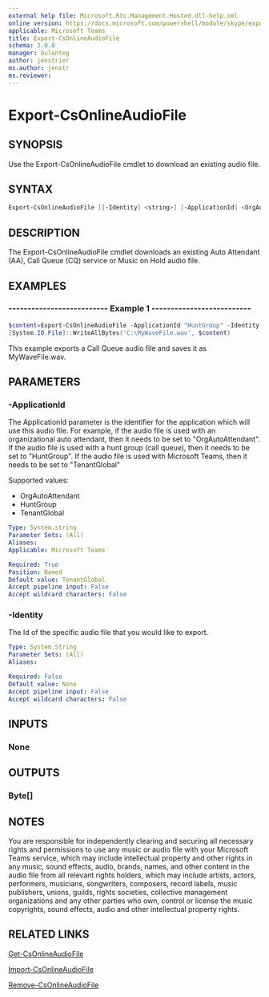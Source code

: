 ```yaml
---
external help file: Microsoft.Rtc.Management.Hosted.dll-help.xml
online version: https://docs.microsoft.com/powershell/module/skype/export-csonlineaudiofile
applicable: Microsoft Teams
title: Export-CsOnlineAudioFile
schema: 2.0.0
manager: bulenteg
author: jenstrier
ms.author: jenstr
ms.reviewer:
---
```


# Export-CsOnlineAudioFile

## SYNOPSIS
Use the Export-CsOnlineAudioFile cmdlet to download an existing audio file.

## SYNTAX

```powershell
Export-CsOnlineAudioFile [[-Identity] <string>] [-ApplicationId] <OrgAutoAttendant|HuntGroup|TenantGlobal>] [<CommonParameters>]
```


## DESCRIPTION
The Export-CsOnlineAudioFile cmdlet downloads an existing Auto Attendant (AA), Call Queue (CQ) service or Music on Hold audio file.


## EXAMPLES

### -------------------------- Example 1 --------------------------
```powershell
$content=Export-CsOnlineAudioFile -ApplicationId "HuntGroup" -Identity 57f800408f8848548dd1fbc18073fe46
[System.IO.File]::WriteAllBytes('C:\MyWaveFile.wav', $content)
```

This example exports a Call Queue audio file and saves it as MyWaveFile.wav.

## PARAMETERS

### -ApplicationId
The ApplicationId parameter is the identifier for the application which will use this audio file. For example, if the audio file is used with an organizational auto attendant, then it needs to be set to "OrgAutoAttendant". If the audio file is used with a hunt group (call queue), then it needs to be set to "HuntGroup". If the audio file is used with Microsoft Teams, then it needs to be set to "TenantGlobal"

Supported values:

- OrgAutoAttendant
- HuntGroup
- TenantGlobal

```yaml
Type: System.string
Parameter Sets: (All)
Aliases:
Applicable: Microsoft Teams

Required: True
Position: Named
Default value: TenantGlobal
Accept pipeline input: False
Accept wildcard characters: False
```

### -Identity
The Id of the specific audio file that you would like to export.


```yaml
Type: System.String
Parameter Sets: (All)
Aliases:

Required: False
Default value: None
Accept pipeline input: False
Accept wildcard characters: False
```

## INPUTS

### None

## OUTPUTS

### Byte[]

## NOTES
You are responsible for independently clearing and securing all necessary rights and permissions to use any music or audio file with your Microsoft Teams service, which may include intellectual property and other rights in any music, sound effects, audio, brands, names, and other content in the audio file from all relevant rights holders, which may include artists, actors, performers, musicians, songwriters, composers, record labels, music publishers, unions, guilds, rights societies, collective management organizations and any other parties who own, control or license the music copyrights, sound effects, audio and other intellectual property rights.

## RELATED LINKS
[Get-CsOnlineAudioFile](Get-CsOnlineAudioFile.md)

[Import-CsOnlineAudioFile](Import-CsOnlineAudioFile.md)

[Remove-CsOnlineAudioFile](Remove-CsOnlineAudioFile.md)
